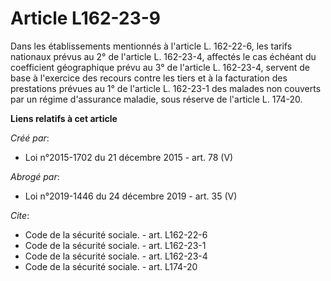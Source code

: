 # Article L162-23-9

Dans les établissements mentionnés à l'article L. 162-22-6, les tarifs nationaux prévus au 2° de l'article L. 162-23-4,
affectés le cas échéant du coefficient géographique prévu au 3° de l'article L. 162-23-4, servent de base à l'exercice des
recours contre les tiers et à la facturation des prestations prévues au 1° de l'article L. 162-23-1 des malades non couverts
par un régime d'assurance maladie, sous réserve de l'article L. 174-20.

**Liens relatifs à cet article**

_Créé par_:

  - Loi n°2015-1702 du 21 décembre 2015 - art. 78 (V)

_Abrogé par_:

  - Loi n°2019-1446 du 24 décembre 2019 - art. 35 (V)

_Cite_:

  - Code de la sécurité sociale. - art. L162-22-6
  - Code de la sécurité sociale. - art. L162-23-1
  - Code de la sécurité sociale. - art. L162-23-4
  - Code de la sécurité sociale. - art. L174-20
